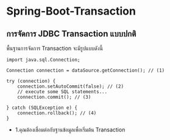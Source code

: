 # Spring-Boot-Transaction

## การจัดการ JDBC Transaction แบบปกติ

พื้นฐานการจัดการ Transaction จะมีรูปแบบดังนี้

    import java.sql.Connection;

    Connection connection = dataSource.getConnection(); // (1)

    try (connection) {
        connection.setAutoCommit(false); // (2)
        // execute some SQL statements...
        connection.commit(); // (3)

    } catch (SQLException e) {
        connection.rollback(); // (4)
    }

- 1.คุณต้องเชื่อมต่อกับฐานข้อมูลเพื่อเริ่มต้น Transaction
